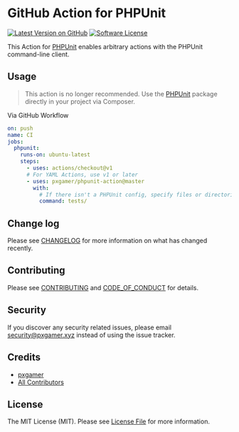 # GitHub Action for PHPUnit

[![Latest Version on GitHub][ico-version]][link-github]
[![Software License][ico-license]](LICENSE.md)

This Action for [PHPUnit][link-phpunit] enables arbitrary actions with the PHPUnit command-line client.

## Usage

> This action is no longer recommended. Use the [PHPUnit][link-phpunit] package directly in your project via Composer.

Via GitHub Workflow

```yml
on: push
name: CI
jobs:
  phpunit:
    runs-on: ubuntu-latest
    steps:
      - uses: actions/checkout@v1
      # For YAML Actions, use v1 or later
      - uses: pxgamer/phpunit-action@master
        with:
          # If there isn't a PHPUnit config, specify files or directories to test
          command: tests/
```

## Change log

Please see [CHANGELOG](CHANGELOG.md) for more information on what has changed recently.

## Contributing

Please see [CONTRIBUTING](.github/CONTRIBUTING.md) and [CODE_OF_CONDUCT](.github/CODE_OF_CONDUCT.md) for details.

## Security

If you discover any security related issues, please email security@pxgamer.xyz instead of using the issue tracker.

## Credits

- [pxgamer][link-author]
- [All Contributors][link-contributors]

## License

The MIT License (MIT). Please see [License File](LICENSE.md) for more information.

[ico-version]: https://img.shields.io/github/tag/pxgamer/phpunit-action.svg?style=flat-square
[ico-license]: https://img.shields.io/badge/license-MIT-brightgreen.svg?style=flat-square

[link-phpunit]: https://phpunit.de
[link-github]: https://github.com/pxgamer/phpunit-action/releases
[link-author]: https://github.com/pxgamer
[link-contributors]: ../../contributors
